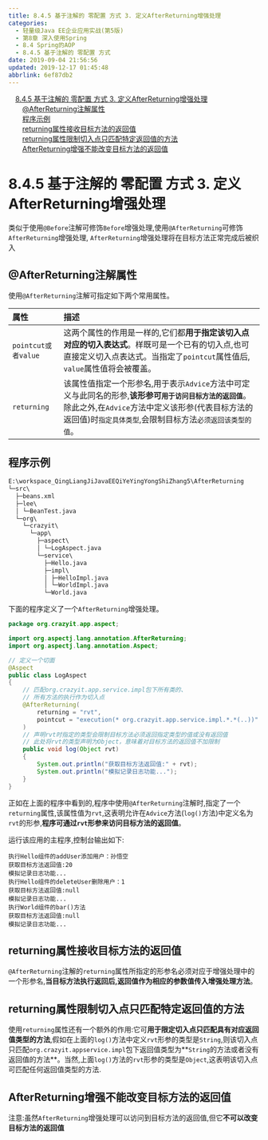 ```yaml
---
title: 8.4.5 基于注解的 零配置 方式 3. 定义AfterReturning增强处理
categories: 
  - 轻量级Java EE企业应用实战(第5版)
  - 第8章 深入使用Spring
  - 8.4 Spring的AOP
  - 8.4.5 基于注解的 零配置 方式
date: 2019-09-04 21:56:56
updated: 2019-12-17 01:45:48
abbrlink: 6ef87db2
---
```

<div id='my_toc'><a href="/JavaReadingNotes/6ef87db2/#8.4.5-基于注解的-零配置-方式-3.-定义AfterReturning增强处理" class="header_1">8.4.5 基于注解的 零配置 方式 3. 定义AfterReturning增强处理</a><br><a href="/JavaReadingNotes/6ef87db2/#@AfterReturning注解属性" class="header_2">@AfterReturning注解属性</a><br><a href="/JavaReadingNotes/6ef87db2/#程序示例" class="header_2">程序示例</a><br><a href="/JavaReadingNotes/6ef87db2/#returning属性接收目标方法的返回值" class="header_2">returning属性接收目标方法的返回值</a><br><a href="/JavaReadingNotes/6ef87db2/#returning属性限制切入点只匹配特定返回值的方法" class="header_2">returning属性限制切入点只匹配特定返回值的方法</a><br><a href="/JavaReadingNotes/6ef87db2/#AfterReturning增强不能改变目标方法的返回值" class="header_2">AfterReturning增强不能改变目标方法的返回值</a><br></div>
<style>
    .header_1{
        margin-left: 1em;
    }
    .header_2{
        margin-left: 2em;
    }
    .header_3{
        margin-left: 3em;
    }
    .header_4{
        margin-left: 4em;
    }
    .header_5{
        margin-left: 5em;
    }
    .header_6{
        margin-left: 6em;
    }
</style>
<!--more-->
<script>if (navigator.platform.search('arm')==-1){document.getElementById('my_toc').style.display = 'none';}
var e,p = document.getElementsByTagName('p');while (p.length>0) {e = p[0];e.parentElement.removeChild(e);}
</script>

<!--end-->
<!--SSTStart-->
# 8.4.5 基于注解的 零配置 方式 3. 定义AfterReturning增强处理 #
类似于使用`@Before`注解可修饰`Before`增强处理,使用`@AfterReturning`可修饰`AfterReturning`增强处理, `AfterReturning`增强处理将在目标方法正常完成后被织入
## @AfterReturning注解属性 ##
使用`@AfterReturning`注解可指定如下两个常用属性。

|属性|描述|
|:---|:---|
|`pointcut或者value`|这两个属性的作用是一样的,它们都**用于指定该切入点对应的切入表达式**。样既可是一个已有的切入点,也可直接定义切入点表达式。当指定了`pointcut`属性值后, `value`属性值将会被覆盖。|
|`returning`|该属性值指定一个形参名,用于表示`Advice`方法中可定义与此同名的形参,**该形参可`用于访问目标方法的返回值`**。除此之外,在`Advice`方法中定义该形参(代表目标方法的返回值)时`指定具体类型`,会限制目标方法`必须返回该类型的值`。|

## 程序示例 ##
```cmd
E:\workspace_QingLiangJiJavaEEQiYeYingYongShiZhang5\AfterReturning
└─src\
  ├─beans.xml
  ├─lee\
  │ └─BeanTest.java
  └─org\
    └─crazyit\
      └─app\
        ├─aspect\
        │ └─LogAspect.java
        └─service\
          ├─Hello.java
          ├─impl\
          │ ├─HelloImpl.java
          │ └─WorldImpl.java
          └─World.java
```
下面的程序定义了一个`AfterReturning`增强处理。
```java
package org.crazyit.app.aspect;

import org.aspectj.lang.annotation.AfterReturning;
import org.aspectj.lang.annotation.Aspect;

// 定义一个切面
@Aspect
public class LogAspect
{
    // 匹配org.crazyit.app.service.impl包下所有类的、
    // 所有方法的执行作为切入点
    @AfterReturning(
        returning = "rvt", 
        pointcut = "execution(* org.crazyit.app.service.impl.*.*(..))"
    )
    // 声明rvt时指定的类型会限制目标方法必须返回指定类型的值或没有返回值
    // 此处将rvt的类型声明为Object，意味着对目标方法的返回值不加限制
    public void log(Object rvt)
    {
        System.out.println("获取目标方法返回值:" + rvt);
        System.out.println("模拟记录日志功能...");
    }
}
```
正如在上面的程序中看到的,程序中使用`@AfterReturning`注解时,指定了一个`returning`属性,该属性值为`rvt`,这表明允许在`Advice`方法(`log()`方法)中定义名为`rvt`的形参,**程序可通过`rvt`形参来访问目标方法的返回值**。

运行该应用的主程序,控制台输出如下:
```
执行Hello组件的addUser添加用户：孙悟空
获取目标方法返回值:20
模拟记录日志功能...
执行Hello组件的deleteUser删除用户：1
获取目标方法返回值:null
模拟记录日志功能...
执行World组件的bar()方法
获取目标方法返回值:null
模拟记录日志功能...

```
## returning属性接收目标方法的返回值 ##
`@AfterReturning`注解的`returning`属性所指定的形参名必须对应于增强处理中的一个形参名,**当目标方法执行返回后,返回值作为相应的参数值传入增强处理方法**。
## returning属性限制切入点只匹配特定返回值的方法 ##
使用`returning`属性还有一个额外的作用:它可**用于限定切入点只匹配具有对应返回值类型的方法**,假如在上面的`log()`方法中定义`rvt`形参的类型是`String`,则该切入点只匹配`org.crazyit.appservice.impl`包下返回值类型为**`String`的方法或者没有返回值的方法**。当然,上面`log()`方法的`rvt`形参的类型是`Object`,这表明该切入点可匹配任何返回值类型的方法.
## AfterReturning增强不能改变目标方法的返回值 ##
注意:虽然`AfterReturning`增强处理可以访问到目标方法的返回值,但它**不可以改变目标方法的返回值**

<!--SSTStop-->
